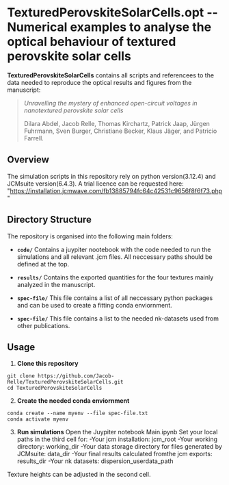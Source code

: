 # TexturedPerovskiteSolarCells.opt -- Numerical examples to analyse the optical behaviour of textured perovskite solar cells

**TexturedPerovskiteSolarCells** contains all scripts and referencees to the data needed to reproduce the optical results and figures from the manuscript:
> *Unravelling the mystery of enhanced open-circuit voltages in nanotextured perovskite solar cells*
> 
> Dilara Abdel, Jacob Relle, Thomas Kirchartz, Patrick Jaap, Jürgen Fuhrmann, Sven Burger, Christiane Becker, Klaus Jäger, and Patricio Farrell.

## Overview

The simulation scripts in this repository rely on python version(3.12.4) and JCMsuite version(6.4.3).
A trial licence can be requested here: "https://installation.jcmwave.com/fb13885794fc64c42531c9656f8f6f73.php"

## Directory Structure

The repository is organised into the following main folders:

- **`code/`**
  Contains a juypiter nootebook with the code needed to run the simulations and all relevant .jcm files. All neccessary paths should be defined at the top.
   
- **`results/`**
 Contains the exported quantities for the four textures mainly analyzed in the manuscript.

- **`spec-file/`**
  This file contains a list of all neccessary python packages and can be used to create a fitting conda enviornment.

- **`spec-file/`**
  This file contains a list to the needed nk-datasets used from other publications.

## Usage

1. **Clone this repository**
```
git clone https://github.com/Jacob-Relle/TexturedPerovskiteSolarCells.git
cd TexturedPerovskiteSolarCells
```

2. **Create the needed conda enviornment**
```
conda create --name myenv --file spec-file.txt
conda activate myenv
```

3. **Run simulations**
Open the Juypiter notebook Main.ipynb
Set your local paths in the third cell for:
 -Your jcm installation: jcm_root 
 -Your working directory: working_dir 
 -Your data storage directory for files generated by JCMsuite: data_dir 
 -Your final results calculated fromthe jcm exports: results_dir
 -Your nk datasets: dispersion_userdata_path

Texture heights can be adjusted in the second cell.
